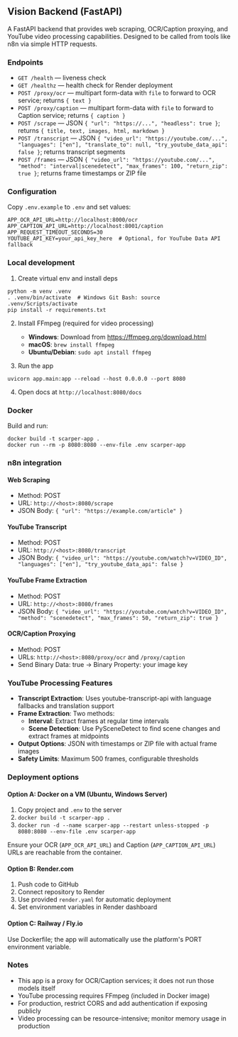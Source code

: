 ## Vision Backend (FastAPI)

A FastAPI backend that provides web scraping, OCR/Caption proxying, and YouTube video processing capabilities. Designed to be called from tools like n8n via simple HTTP requests.

### Endpoints

- `GET /health` — liveness check
- `GET /healthz` — health check for Render deployment
- `POST /proxy/ocr` — multipart form-data with `file` to forward to OCR service; returns `{ text }`
- `POST /proxy/caption` — multipart form-data with `file` to forward to Caption service; returns `{ caption }`
- `POST /scrape` — JSON `{ "url": "https://...", "headless": true }`; returns `{ title, text, images, html, markdown }`
- `POST /transcript` — JSON `{ "video_url": "https://youtube.com/...", "languages": ["en"], "translate_to": null, "try_youtube_data_api": false }`; returns transcript segments
- `POST /frames` — JSON `{ "video_url": "https://youtube.com/...", "method": "interval|scenedetect", "max_frames": 100, "return_zip": true }`; returns frame timestamps or ZIP file

### Configuration

Copy `.env.example` to `.env` and set values:

```
APP_OCR_API_URL=http://localhost:8000/ocr
APP_CAPTION_API_URL=http://localhost:8001/caption
APP_REQUEST_TIMEOUT_SECONDS=30
YOUTUBE_API_KEY=your_api_key_here  # Optional, for YouTube Data API fallback
```

### Local development

1. Create virtual env and install deps

```
python -m venv .venv
. .venv/bin/activate  # Windows Git Bash: source .venv/Scripts/activate
pip install -r requirements.txt
```

2. Install FFmpeg (required for video processing)

   - **Windows**: Download from https://ffmpeg.org/download.html
   - **macOS**: `brew install ffmpeg`
   - **Ubuntu/Debian**: `sudo apt install ffmpeg`

3. Run the app

```
uvicorn app.main:app --reload --host 0.0.0.0 --port 8080
```

4. Open docs at `http://localhost:8080/docs`

### Docker

Build and run:

```
docker build -t scarper-app .
docker run --rm -p 8080:8080 --env-file .env scarper-app
```

### n8n integration

#### Web Scraping

- Method: POST
- URL: `http://<host>:8080/scrape`
- JSON Body: `{ "url": "https://example.com/article" }`

#### YouTube Transcript

- Method: POST
- URL: `http://<host>:8080/transcript`
- JSON Body: `{ "video_url": "https://youtube.com/watch?v=VIDEO_ID", "languages": ["en"], "try_youtube_data_api": false }`

#### YouTube Frame Extraction

- Method: POST
- URL: `http://<host>:8080/frames`
- JSON Body: `{ "video_url": "https://youtube.com/watch?v=VIDEO_ID", "method": "scenedetect", "max_frames": 50, "return_zip": true }`

#### OCR/Caption Proxying

- Method: POST
- URLs: `http://<host>:8080/proxy/ocr` and `/proxy/caption`
- Send Binary Data: true → Binary Property: your image key

### YouTube Processing Features

- **Transcript Extraction**: Uses youtube-transcript-api with language fallbacks and translation support
- **Frame Extraction**: Two methods:
  - **Interval**: Extract frames at regular time intervals
  - **Scene Detection**: Use PySceneDetect to find scene changes and extract frames at midpoints
- **Output Options**: JSON with timestamps or ZIP file with actual frame images
- **Safety Limits**: Maximum 500 frames, configurable thresholds

### Deployment options

#### Option A: Docker on a VM (Ubuntu, Windows Server)

1. Copy project and `.env` to the server
2. `docker build -t scarper-app .`
3. `docker run -d --name scarper-app --restart unless-stopped -p 8080:8080 --env-file .env scarper-app`

Ensure your OCR (`APP_OCR_API_URL`) and Caption (`APP_CAPTION_API_URL`) URLs are reachable from the container.

#### Option B: Render.com

1. Push code to GitHub
2. Connect repository to Render
3. Use provided `render.yaml` for automatic deployment
4. Set environment variables in Render dashboard

#### Option C: Railway / Fly.io

Use Dockerfile; the app will automatically use the platform's PORT environment variable.

### Notes

- This app is a proxy for OCR/Caption services; it does not run those models itself
- YouTube processing requires FFmpeg (included in Docker image)
- For production, restrict CORS and add authentication if exposing publicly
- Video processing can be resource-intensive; monitor memory usage in production
